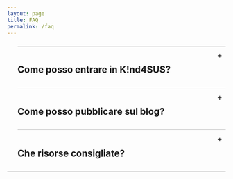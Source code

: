 ```yaml
---
layout: page
title: FAQ
permalink: /faq
---
```


<style>
ul.jekyllcodex_accordion {position: relative; margin: 1.4rem 0!important; border-bottom: 1px solid rgba(0,0,0,0.25); padding-bottom: 0;}
ul.jekyllcodex_accordion li {border-top: 1px solid rgba(0,0,0,0.25); list-style: none; margin-left: 0;}
ul.jekyllcodex_accordion li input {display: none;}
ul.jekyllcodex_accordion li label {display: block; cursor: pointer; padding: 0.75rem 2.4rem 0.75rem 0; margin: 0;}
ul.jekyllcodex_accordion li div {display: none; padding-bottom: 1.2rem;}
ul.jekyllcodex_accordion li input:checked + label {font-weight: bold;}
ul.jekyllcodex_accordion li input:checked + label + div {display: block;}
ul.jekyllcodex_accordion li label::before {content: "+"; font-weight: normal; font-size: 130%; line-height: 1.1rem; padding: 0; position: absolute; right: 0.5rem; transition: all 0.15s ease-in-out;}
ul.jekyllcodex_accordion li input:checked + label::before {transform: rotate(-45deg);}
</style>

<ul class="jekyllcodex_accordion">
    <li>
        <input id="accordion1" type="checkbox" />
        <label for="accordion1"><h2>Come posso entrare in K!nd4SUS?</h2></label>
        <div>
            Per entrare in K!nd4SUS unisciti ai gruppi ufficiali.<br>
            Le comunicazioni avverranno attraverso il canale <a href="https://t.me/k1nd4susCTF">Telegram News</a>, mentre la chat è nel gruppo <a href="https://t.me/+Rej8qbbkONMxZTdk">Telegram</a>. <br>
            Su <a href="https://discord.gg/6GTSrewn8y">Discord</a> ci troviamo per le competizioni e il giovedì sera alle 21 per risolvere challenge, discutere e approfondire argomenti.
        </div>
    </li>
    <li>
        <input id="accordion2" type="checkbox" />
        <label for="accordion2"><h2>Come posso pubblicare sul blog?</h2></label>
        <div>
            Se hai degli articoli che vorresti pubblicare sul <a href="https://k1nd4sus.it/blog">blog</a>, contatta <a href="https://t.me/ohkuom">[kuom]</a>.
        </div>
    </li>
<li>
    <input id="accordion3" type="checkbox" />
    <label for="accordion3"><h2>Che risorse consigliate?</h2></label>
    <div>
        <p><strong>Challenge:</strong></p>
        <ul>
            <li><a href="https://training.olicyber.it/">Training Olicyber</a> - beginner friendly</li>
            <li><a href="https://picoctf.org/">PicoCTF</a> - beginner friendly</li>
            <li><a href="https://pwn.college/">PwnCollege</a> - software security</li>
            <li><a href="https://cryptohack.org/">Crypto hack</a> - crypto</li>
            <li><a href="https://www.crypto101.io/">Crypto 101</a> - crypto</li>
            <li><a href="https://cryptopals.com/">CryptoPals</a> - crypto avanzate</li>
            <li><a href="https://www.hackthebox.com/">HackTheBox</a> - VM vulnerabili</li>
        </ul>

        <p><strong>Offensive Security:</strong></p>
        <ul>
            <li><a href="https://www.youtube.com/@HackerSploit">HackerSploit</a> - red team e penetration testing</li>
            <li><a href="https://www.youtube.com/@_JohnHammond">John Hammond</a> - red team e Penetration testing</li>
            <li><a href="https://www.youtube.com/@Tib3rius">Tib3rius</a> - web security</li>
            <li><a href="https://www.youtube.com/@BlackHillsInformationSecurity">Black Hills Information Security</a> - penetration testing</li>
            <li><a href="https://www.youtube.com/@TCMSecurityAcademy">TCM Security</a> - web security e penetration testing</li>
            <li><a href="https://www.youtube.com/@specterops">SpecterOps</a> - red team</li>
            <li><a href="https://www.youtube.com/@Lsecqt">Lsecqt</a> - red team</li>
            <li><a href="https://www.youtube.com/@C5pider">5pider</a> - sviluppo malware e C2</li>
            <li><a href="https://www.youtube.com/@CosmodiumCS">Cosmodium CyberSecurity</a> - sviluppo malware e C2</li>
            <li><a href="https://www.youtube.com/@crr0ww">Crow</a> - sviluppo malware</li>
            <li><a href="https://www.youtube.com/@gitgudsec">gitgudsec</a> - sviluppo malware</li>
            <li><a href="https://www.youtube.com/@DeviantOllam">DeviantOllam</a> - penetration testing fisico</li>
            <li><a href="https://www.youtube.com/@DavidProbinsky">David Probinsky</a> - penetration testing fisico</li>
        </ul>

        <p><strong>Reverse engineering:</strong></p>
        <ul>
            <li><a href="https://www.youtube.com/@pwncollege">pwn.college</a></li>
            <li><a href="https://www.youtube.com/@OffByOneSecurity">Off By One Security</a></li>
            <li><a href="https://www.youtube.com/@GuidedHacking">GuidedHacking</a></li>
            <li><a href="https://www.youtube.com/@jstrosch">Josh Stroschein</a></li>
            <li><a href="https://www.youtube.com/@sonianuj">Anuj Soni</a></li>
            <li><a href="https://www.youtube.com/@cyberraiju">Jai Minton</a></li>
            <li><a href="https://www.youtube.com/@L0psec">L0psec Reversing</a></li>
            <li><a href="https://www.youtube.com/@MalwareAnalysisForHedgehogs">MalwareAnalysisForHedgehogs</a></li>
            <li><a href="https://www.youtube.com/@OALABS">OALabs</a></li>
            <li><a href="https://www.youtube.com/@Vector35">VECTOR35</a> - BinaryNinja</li>
            <li><a href="https://www.youtube.com/@objectiveseefoundation">Objective-See Foundation</a> - Mac</li>
            <li><a href="https://www.youtube.com/@malwarexology">Andrew Chase</a> - Mac</li>
        </ul>

        <p><strong>News:</strong></p>
        <ul>
            <li><a href="https://www.youtube.com/@rev3rsesecurity">rev3rse security</a></li>
            <li><a href="https://0dayfans.com/">0dayFans</a> - exploit research</li>
            <li><a href="https://www.youtube.com/@MentalOutlaw">MentalOutlaw</a></li>
            <li><a href="https://www.youtube.com/lowlevellearning">Low Level</a></li>
            <li><a href="https://www.youtube.com/@hak5">Hak5</a></li>
        </ul>

        <p><strong>Network:</strong></p>
        <ul>
            <li><a href="https://www.youtube.com/@JeremysITLab">Jeremy's IT Lab</a></li>
            <li><a href="https://www.youtube.com/@davidbombal">David Bombal</a></li>
            <li><a href="https://www.youtube.com/@NetworkChuck">NetworkChuck</a></li>
        </ul>

        <p><strong>Conferenze:</strong></p>
        <ul>
            <li><a href="https://www.nohat.it/">NoHat</a> - hacking, Bergamo</li>
            <li><a href="https://linuxdaymilano.org/">Linux Day Milano</a> - linux, Milano</li>
            <li><a href="https://m0lecon.it/">m0leCon</a> - hacking, Torino</li>
            <li><a href="https://www.hackinbo.it/">HackInBo</a> - hacking, Bologna</li>
            <li><a href="https://romhack.io/">RomHack</a> - hacking, Roma</li>
            <li><a href="https://owasp.org/www-chapter-italy/">OWASP Italy Day</a> - sicurezza web</li>
        </ul>
    </div>
</li>

</ul>

[canale]: https://t.me/k1nd4susCTF
[gruppo]: https://t.me/+Rej8qbbkONMxZTdk
[discord]: https://discord.gg/6GTSrewn8y
